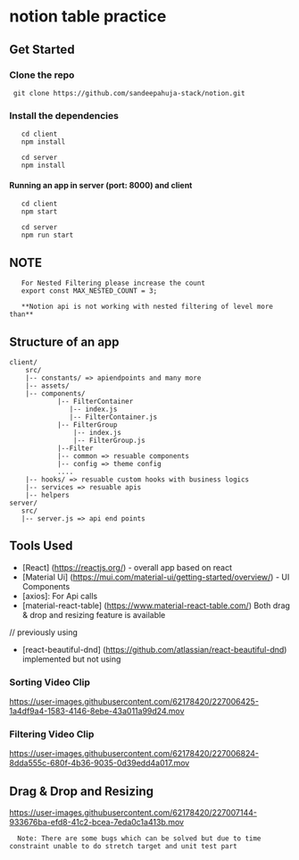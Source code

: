 # notion table practice


## Get Started

### Clone the repo
```
 git clone https://github.com/sandeepahuja-stack/notion.git
```
### Install the dependencies
```
   cd client
   npm install 

   cd server
   npm install
```

#### Running an app in server (port: 8000) and client 

```  
   cd client 
   npm start 

   cd server
   npm run start
```
## NOTE
```
   For Nested Filtering please increase the count 
   export const MAX_NESTED_COUNT = 3;
   
   **Notion api is not working with nested filtering of level more than** 
```

## Structure of an app
```
client/
    src/
    |-- constants/ => apiendpoints and many more
    |-- assets/
    |-- components/ 
            |-- FilterContainer
               |-- index.js
               |-- FilterContainer.js
            |-- FilterGroup
                |-- index.js
                |-- FilterGroup.js
            |--Filter
            |-- common => resuable components
            |-- config => theme config 
            ....
    |-- hooks/ => resuable custom hooks with business logics 
    |-- services => resuable apis
    |-- helpers 
server/
   src/ 
   |-- server.js => api end points
```


## Tools Used
- [React] (https://reactjs.org/) - overall app based on react
- [Material Ui] (https://mui.com/material-ui/getting-started/overview/) - UI Components
- [axios]: For Api calls
- [material-react-table] (https://www.material-react-table.com/) Both drag & drop and resizing feature is available

// previously using 
- [react-beautiful-dnd] (https://github.com/atlassian/react-beautiful-dnd)  implemented but not using 


### Sorting Video Clip
https://user-images.githubusercontent.com/62178420/227006425-1a4df9a4-1583-4146-8ebe-43a011a99d24.mov

### Filtering Video Clip
https://user-images.githubusercontent.com/62178420/227006824-8dda555c-680f-4b36-9035-0d39edd4a017.mov


## Drag & Drop and Resizing
https://user-images.githubusercontent.com/62178420/227007144-933676ba-efd8-41c2-bcea-7eda0c1a413b.mov





```
  Note: There are some bugs which can be solved but due to time constraint unable to do stretch target and unit test part
```
